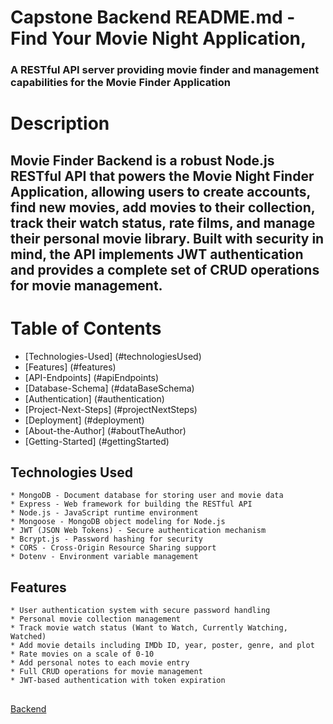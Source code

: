 # Capstone Backend README.md - Find Your Movie Night Application, 

### A RESTful API server providing movie finder and management capabilities for the Movie Finder Application

# Description 

## Movie Finder Backend is a robust Node.js RESTful API that powers the Movie Night Finder Application, allowing users to create accounts, find new movies, add movies to their collection, track their watch status, rate films, and manage their personal movie library. Built with security in mind, the API implements JWT authentication and provides a complete set of CRUD operations for movie management.

# Table of Contents 

* [Technologies-Used] (#technologiesUsed)
* [Features] (#features)
* [API-Endpoints] (#apiEndpoints)
* [Database-Schema] (#dataBaseSchema)
* [Authentication] (#authentication)
* [Project-Next-Steps] (#projectNextSteps)
* [Deployment] (#deployment)
* [About-the-Author] (#aboutTheAuthor)
* [Getting-Started] (#gettingStarted)

## <a name="technologiesUsed"></a> Technologies Used
 
    * MongoDB - Document database for storing user and movie data
    * Express - Web framework for building the RESTful API
    * Node.js - JavaScript runtime environment
    * Mongoose - MongoDB object modeling for Node.js
    * JWT (JSON Web Tokens) - Secure authentication mechanism
    * Bcrypt.js - Password hashing for security
    * CORS - Cross-Origin Resource Sharing support
    * Dotenv - Environment variable management

## <a name="features"></a> Features

    * User authentication system with secure password handling
    * Personal movie collection management
    * Track movie watch status (Want to Watch, Currently Watching, Watched)
    * Add movie details including IMDb ID, year, poster, genre, and plot
    * Rate movies on a scale of 0-10
    * Add personal notes to each movie entry
    * Full CRUD operations for movie management
    * JWT-based authentication with token expiration

## <a name="apiEndpoints"></a> 

[Backend](https://github.com/Athena-Nefos/CapstoneBEFE2)
